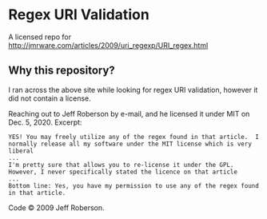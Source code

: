 # Regex URI Validation

A licensed repo for http://jmrware.com/articles/2009/uri_regexp/URI_regex.html

## Why this repository?

I ran across the above site while looking for regex URI validation, however it did not contain a license.

Reaching out to Jeff Roberson by e-mail, and he licensed it under MIT on Dec. 5, 2020. Excerpt:

```
YES! You may freely utilize any of the regex found in that article.  I normally release all my software under the MIT license which is very liberal
...
I'm pretty sure that allows you to re-license it under the GPL. However, I never specifically stated the licence on that article
...
Bottom line: Yes, you have my permission to use any of the regex found in that article.
```

Code &copy; 2009 Jeff Roberson.
